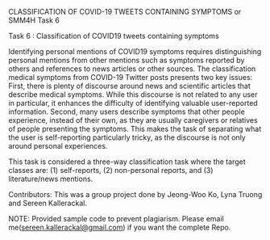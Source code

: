 CLASSIFICATION OF COVID-19 TWEETS CONTAINING SYMPTOMS or SMM4H Task 6

Task 6 : Classification of COVID19 tweets containing symptoms

Identifying personal mentions of COVID19 symptoms requires distinguishing personal mentions from other mentions such as symptoms reported by others and references to news articles or other sources. The classification medical symptoms from COVID-19 Twitter posts presents two key issues: First, there is plenty of discourse around news and scientific articles that describe medical symptoms. While this discourse is not related to any user in particular, it enhances the difficulty of identifying valuable user-reported information. Second, many users describe symptoms that other people experience, instead of their own, as they are usually caregivers or relatives of people presenting the symptoms.
This makes the task of separating what the user is self-reporting particularly tricky, as the discourse is not only around personal experiences. 

This task is considered a three-way classification task where the target classes are:
(1) self-reports,
(2) non-personal reports, and
(3) literature/news mentions.


Contributors: This was a group project done by Jeong-Woo Ko, Lyna Truong and Sereen Kallerackal. 

NOTE: Provided sample code to prevent plagiarism. Please email me(sereen.kallerackal@gmail.com) if you want the complete Repo. 
